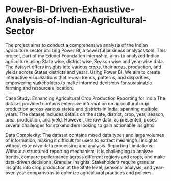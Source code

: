 # Power-BI-Driven-Exhaustive-Analysis-of-Indian-Agricultural-Sector
The project aims to conduct a comprehensive analysis of the Indian agriculture sector utilizing Power BI, a powerful business analytics tool.
This project, part of my Edunet Foundation internship, aims to analyzed Indian agriculture using State wise, district wise, Season wise and year-wise data. The dataset offers insights into various crops, their areas, production, and yields across States,districts and years. Using Power BI.
We aim to create interactive visualizations that reveal trends, patterns, and disparities, empowering stakeholders to make informed decisions for sustainable farming and resource allocation.

Case Study: Enhancing Agricultural Crop Production Reporting for India
The dataset provided contains extensive information on agricultural crop production across various states and districts in India, spanning multiple years. The dataset includes details on the state, district, crop, year, season, area, production, and yield. However, the raw data, as presented, poses several challenges for stakeholders looking to gain actionable insights:

Data Complexity: The dataset contains mixed data types and large volumes of information, making it difficult for users to extract meaningful insights without extensive data processing and analysis.
Reporting Limitations: Without a structured reporting mechanism, it is challenging to analyze trends, compare performance across different regions and crops, and make data-driven decisions.
Granular Insights: Stakeholders require granular insights into crop production at the State level, seasonal analysis, and year-over-year comparisons to optimize agricultural practices and policies.



